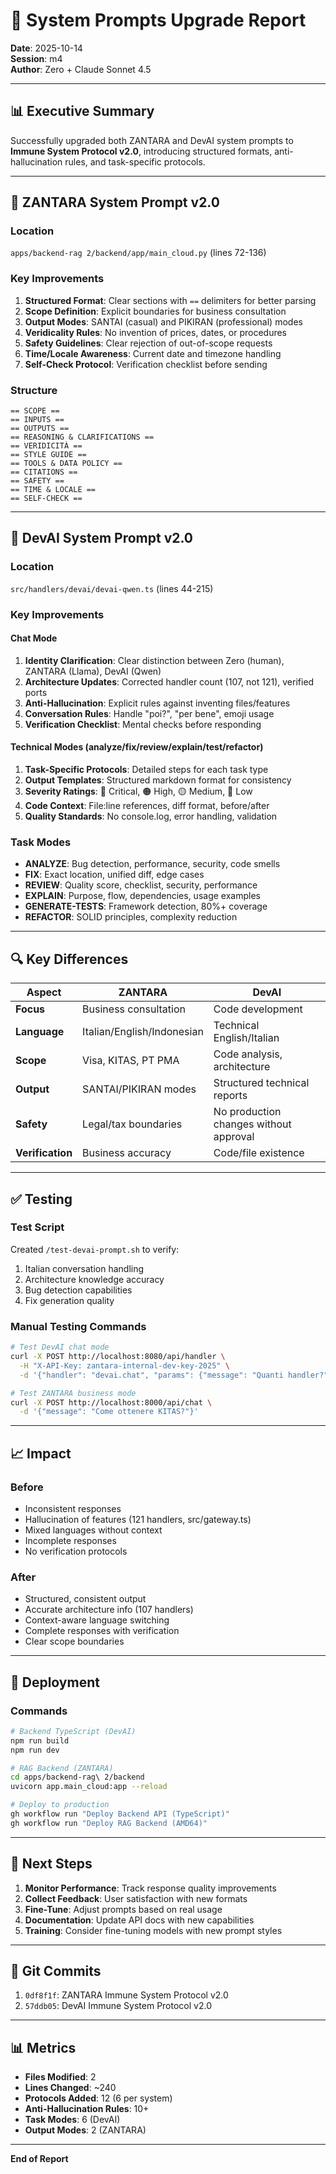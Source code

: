 # 🎯 System Prompts Upgrade Report
**Date**: 2025-10-14  
**Session**: m4  
**Author**: Zero + Claude Sonnet 4.5  

---

## 📊 Executive Summary

Successfully upgraded both ZANTARA and DevAI system prompts to **Immune System Protocol v2.0**, introducing structured formats, anti-hallucination rules, and task-specific protocols.

---

## 🌸 ZANTARA System Prompt v2.0

### Location
`apps/backend-rag 2/backend/app/main_cloud.py` (lines 72-136)

### Key Improvements
1. **Structured Format**: Clear sections with `==` delimiters for better parsing
2. **Scope Definition**: Explicit boundaries for business consultation
3. **Output Modes**: SANTAI (casual) and PIKIRAN (professional) modes
4. **Veridicality Rules**: No invention of prices, dates, or procedures
5. **Safety Guidelines**: Clear rejection of out-of-scope requests
6. **Time/Locale Awareness**: Current date and timezone handling
7. **Self-Check Protocol**: Verification checklist before sending

### Structure
```
== SCOPE ==
== INPUTS ==
== OUTPUTS ==
== REASONING & CLARIFICATIONS ==
== VERIDICITÀ ==
== STYLE GUIDE ==
== TOOLS & DATA POLICY ==
== CITATIONS ==
== SAFETY ==
== TIME & LOCALE ==
== SELF-CHECK ==
```

---

## 🔧 DevAI System Prompt v2.0

### Location
`src/handlers/devai/devai-qwen.ts` (lines 44-215)

### Key Improvements

#### Chat Mode
1. **Identity Clarification**: Clear distinction between Zero (human), ZANTARA (Llama), DevAI (Qwen)
2. **Architecture Updates**: Corrected handler count (107, not 121), verified ports
3. **Anti-Hallucination**: Explicit rules against inventing files/features
4. **Conversation Rules**: Handle "poi?", "per bene", emoji usage
5. **Verification Checklist**: Mental checks before responding

#### Technical Modes (analyze/fix/review/explain/test/refactor)
1. **Task-Specific Protocols**: Detailed steps for each task type
2. **Output Templates**: Structured markdown format for consistency
3. **Severity Ratings**: 🔴 Critical, 🟠 High, 🟡 Medium, 🔵 Low
4. **Code Context**: File:line references, diff format, before/after
5. **Quality Standards**: No console.log, error handling, validation

### Task Modes
- **ANALYZE**: Bug detection, performance, security, code smells
- **FIX**: Exact location, unified diff, edge cases
- **REVIEW**: Quality score, checklist, security, performance
- **EXPLAIN**: Purpose, flow, dependencies, usage examples
- **GENERATE-TESTS**: Framework detection, 80%+ coverage
- **REFACTOR**: SOLID principles, complexity reduction

---

## 🔍 Key Differences

| Aspect | ZANTARA | DevAI |
|--------|---------|-------|
| **Focus** | Business consultation | Code development |
| **Language** | Italian/English/Indonesian | Technical English/Italian |
| **Scope** | Visa, KITAS, PT PMA | Code analysis, architecture |
| **Output** | SANTAI/PIKIRAN modes | Structured technical reports |
| **Safety** | Legal/tax boundaries | No production changes without approval |
| **Verification** | Business accuracy | Code/file existence |

---

## ✅ Testing

### Test Script
Created `/test-devai-prompt.sh` to verify:
1. Italian conversation handling
2. Architecture knowledge accuracy
3. Bug detection capabilities
4. Fix generation quality

### Manual Testing Commands
```bash
# Test DevAI chat mode
curl -X POST http://localhost:8080/api/handler \
  -H "X-API-Key: zantara-internal-dev-key-2025" \
  -d '{"handler": "devai.chat", "params": {"message": "Quanti handler?"}}'

# Test ZANTARA business mode
curl -X POST http://localhost:8000/api/chat \
  -d '{"message": "Come ottenere KITAS?"}'
```

---

## 📈 Impact

### Before
- Inconsistent responses
- Hallucination of features (121 handlers, src/gateway.ts)
- Mixed languages without context
- Incomplete responses
- No verification protocols

### After
- Structured, consistent output
- Accurate architecture info (107 handlers)
- Context-aware language switching
- Complete responses with verification
- Clear scope boundaries

---

## 🚀 Deployment

### Commands
```bash
# Backend TypeScript (DevAI)
npm run build
npm run dev

# RAG Backend (ZANTARA)
cd apps/backend-rag\ 2/backend
uvicorn app.main_cloud:app --reload

# Deploy to production
gh workflow run "Deploy Backend API (TypeScript)"
gh workflow run "Deploy RAG Backend (AMD64)"
```

---

## 📝 Next Steps

1. **Monitor Performance**: Track response quality improvements
2. **Collect Feedback**: User satisfaction with new formats
3. **Fine-Tune**: Adjust prompts based on real usage
4. **Documentation**: Update API docs with new capabilities
5. **Training**: Consider fine-tuning models with new prompt styles

---

## 🔖 Git Commits

1. `0df8f1f`: ZANTARA Immune System Protocol v2.0
2. `57ddb05`: DevAI Immune System Protocol v2.0

---

## 📊 Metrics

- **Files Modified**: 2
- **Lines Changed**: ~240
- **Protocols Added**: 12 (6 per system)
- **Anti-Hallucination Rules**: 10+
- **Task Modes**: 6 (DevAI)
- **Output Modes**: 2 (ZANTARA)

---

**End of Report**
